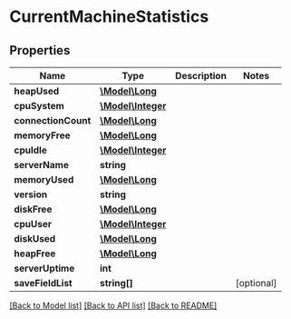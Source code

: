 # CurrentMachineStatistics

## Properties
Name | Type | Description | Notes
------------ | ------------- | ------------- | -------------
**heapUsed** | [**\Model\Long**](Long.md) |  | 
**cpuSystem** | [**\Model\Integer**](Integer.md) |  | 
**connectionCount** | [**\Model\Long**](Long.md) |  | 
**memoryFree** | [**\Model\Long**](Long.md) |  | 
**cpuIdle** | [**\Model\Integer**](Integer.md) |  | 
**serverName** | **string** |  | 
**memoryUsed** | [**\Model\Long**](Long.md) |  | 
**version** | **string** |  | 
**diskFree** | [**\Model\Long**](Long.md) |  | 
**cpuUser** | [**\Model\Integer**](Integer.md) |  | 
**diskUsed** | [**\Model\Long**](Long.md) |  | 
**heapFree** | [**\Model\Long**](Long.md) |  | 
**serverUptime** | **int** |  | 
**saveFieldList** | **string[]** |  | [optional] 

[[Back to Model list]](../README.md#documentation-for-models) [[Back to API list]](../README.md#documentation-for-api-endpoints) [[Back to README]](../README.md)


